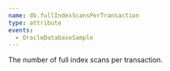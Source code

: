 ```yaml
---
name: db.fullIndexScansPerTransaction
type: attribute
events:
  - OracleDatabaseSample
---
```


The number of full index scans per transaction.